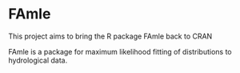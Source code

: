 FAmle
=====

This project aims to bring the R package FAmle back to CRAN

FAmle is a package for maximum likelihood fitting of distributions to hydrological data.
